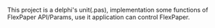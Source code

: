 This project is a delphi's unit(.pas), implementation some functions of FlexPaper API/Params, use it application can control
FlexPaper.